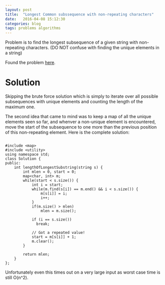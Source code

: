 ```yaml
---
layout: post
title:  "Longest Common subssequence with non-repeating characters"
date:   2016-04-08 15:12:30
categories: blog
tags: problems algorithms
---
```

Problem is to find the longest subsequence of a given string with non-repeating characters.
(DO NOT confuse with finding the unique elements in a string)

Found the problem [here][leetcode].  

Solution
===

Skipping the brute force solution which is simply to iterate over all possible subsequences with unique elements and counting the length of the maximum one. 

The second idea that came to mind was to keep a map of all the unique elements seen so far, and whenver a non-unique
element is encountered, move the start of the subsequence to one more than the previous position of this non-repeating
element. Here is the complete solution:

```

#include <map>
#include <utility>
using namespace std;
class Solution {
public:
    int lengthOfLongestSubstring(string s) {
        int mlen = 0, start = 0;
        map<char, int> m;
        while(start < s.size()) {
            int i = start;
            while(m.find(s[i]) == m.end() && i < s.size()) {
                m[s[i]] = i;
                i++;
            }
            if(m.size() > mlen)
                mlen = m.size();
            
            if (i == s.size())
              break;
            
            // Got a repeated value!
            start = m[s[i]] + 1;
            m.clear();
        }
        
        return mlen;
    }
};

```

Unfortunately even this times out on a very large input as worst case time is still O(n^2).



[leetcode]: https://leetcode.com/problems/longest-substring-without-repeating-characters/
